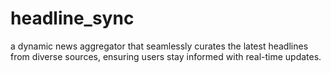# headline_sync
a dynamic news aggregator that seamlessly curates the latest headlines from diverse sources, ensuring users stay informed with real-time updates.
